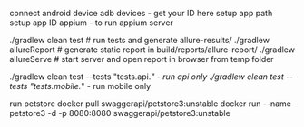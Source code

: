 connect android device
adb devices - get your ID here
setup app path
setup app ID
appium - to run appium server


./gradlew clean test       # run tests and generate allure-results/
./gradlew allureReport     # generate static report in build/reports/allure-report/
./gradlew allureServe      # start server and open report in browser from temp folder


./gradlew clean test --tests "tests.api.*" - run api only
./gradlew clean test --tests "tests.mobile.*" - run mobile only







run petstore
docker pull swaggerapi/petstore3:unstable
docker run --name petstore3 -d -p 8080:8080 swaggerapi/petstore3:unstable